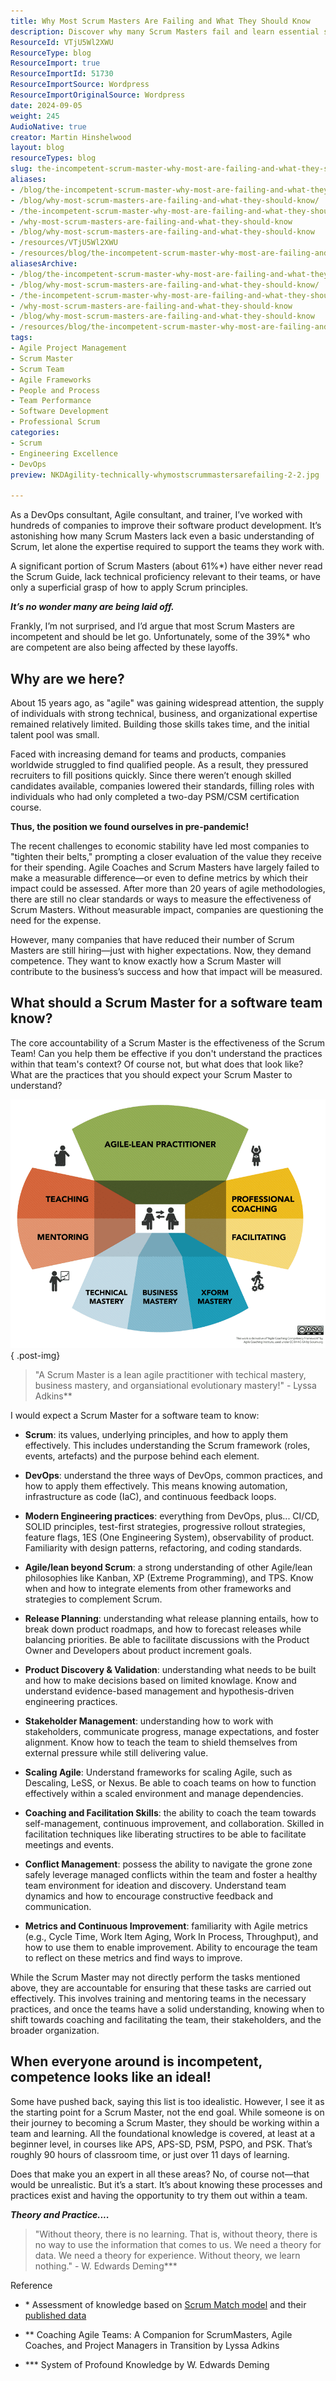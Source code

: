 ```yaml
---
title: Why Most Scrum Masters Are Failing and What They Should Know
description: Discover why many Scrum Masters fail and learn essential skills for success. Elevate your Agile practices and ensure your team's effectiveness today!
ResourceId: VTjU5Wl2XWU
ResourceType: blog
ResourceImport: true
ResourceImportId: 51730
ResourceImportSource: Wordpress
ResourceImportOriginalSource: Wordpress
date: 2024-09-05
weight: 245
AudioNative: true
creator: Martin Hinshelwood
layout: blog
resourceTypes: blog
slug: the-incompetent-scrum-master-why-most-are-failing-and-what-they-should-know
aliases:
- /blog/the-incompetent-scrum-master-why-most-are-failing-and-what-they-should-know
- /blog/why-most-scrum-masters-are-failing-and-what-they-should-know/
- /the-incompetent-scrum-master-why-most-are-failing-and-what-they-should-know
- /why-most-scrum-masters-are-failing-and-what-they-should-know
- /blog/why-most-scrum-masters-are-failing-and-what-they-should-know
- /resources/VTjU5Wl2XWU
- /resources/blog/the-incompetent-scrum-master-why-most-are-failing-and-what-they-should-know
aliasesArchive:
- /blog/the-incompetent-scrum-master-why-most-are-failing-and-what-they-should-know
- /blog/why-most-scrum-masters-are-failing-and-what-they-should-know/
- /the-incompetent-scrum-master-why-most-are-failing-and-what-they-should-know
- /why-most-scrum-masters-are-failing-and-what-they-should-know
- /blog/why-most-scrum-masters-are-failing-and-what-they-should-know
- /resources/blog/the-incompetent-scrum-master-why-most-are-failing-and-what-they-should-know
tags:
- Agile Project Management
- Scrum Master
- Scrum Team
- Agile Frameworks
- People and Process
- Team Performance
- Software Development
- Professional Scrum
categories:
- Scrum
- Engineering Excellence
- DevOps
preview: NKDAgility-technically-whymostscrummastersarefailing-2-2.jpg

---
```

As a DevOps consultant, Agile consultant, and trainer, I’ve worked with hundreds of companies to improve their software product development. It’s astonishing how many Scrum Masters lack even a basic understanding of Scrum, let alone the expertise required to support the teams they work with.

A significant portion of Scrum Masters (about 61%\*) have either never read the Scrum Guide, lack technical proficiency relevant to their teams, or have only a superficial grasp of how to apply Scrum principles.

**_It’s no wonder many are being laid off._**

Frankly, I’m not surprised, and I’d argue that most Scrum Masters are incompetent and should be let go. Unfortunately, some of the 39%\* who are competent are also being affected by these layoffs.

## Why are we here?

About 15 years ago, as "agile" was gaining widespread attention, the supply of individuals with strong technical, business, and organizational expertise remained relatively limited. Building those skills takes time, and the initial talent pool was small.

Faced with increasing demand for teams and products, companies worldwide struggled to find qualified people. As a result, they pressured recruiters to fill positions quickly. Since there weren’t enough skilled candidates available, companies lowered their standards, filling roles with individuals who had only completed a two-day PSM/CSM certification course.

**Thus, the position we found ourselves in pre-pandemic!**

The recent challenges to economic stability have led most companies to "tighten their belts," prompting a closer evaluation of the value they receive for their spending. Agile Coaches and Scrum Masters have largely failed to make a measurable difference—or even to define metrics by which their impact could be assessed. After more than 20 years of agile methodologies, there are still no clear standards or ways to measure the effectiveness of Scrum Masters. Without measurable impact, companies are questioning the need for the expense.

However, many companies that have reduced their number of Scrum Masters are still hiring—just with higher expectations. Now, they demand competence. They want to know exactly how a Scrum Master will contribute to the business’s success and how that impact will be measured.

## **What should a Scrum Master for a software team know?**

The core accountability of a Scrum Master is the effectiveness of the Scrum Team! Can you help them be effective if you don't understand the practices within that team's context? Of course not, but what does that look like? What are the practices that you should expect your Scrum Master to understand?

![](images/image-1-1.png)
{ .post-img}

> "A Scrum Master is a lean agile practitioner with techical mastery, business mastery, and organsiational evolutionary mastery!" - Lyssa Adkins\*\*

I would expect a Scrum Master for a software team to know:

- **Scrum**: its values, underlying principles, and how to apply them effectively. This includes understanding the Scrum framework (roles, events, artefacts) and the purpose behind each element.

- **DevOps**: understand the three ways of DevOps, common practices, and how to apply them effectively. This means knowing automation, infrastructure as code (IaC), and continuous feedback loops.

- **Modern Engineering practices**: everything from DevOps, plus... CI/CD, SOLID principles, test-first strategies, progressive rollout strategies, feature flags, 1ES (One Engineering System), observability of product. Familiarity with design patterns, refactoring, and coding standards.

- **Agile/lean beyond Scrum**: a strong understanding of other Agile/lean philosophies like Kanban, XP (Extreme Programming), and TPS. Know when and how to integrate elements from other frameworks and strategies to complement Scrum.

- **Release Planning**: understanding what release planning entails, how to break down product roadmaps, and how to forecast releases while balancing priorities. Be able to facilitate discussions with the Product Owner and Developers about product increment goals.

- **Product Discovery & Validation**: understanding what needs to be built and how to make decisions based on limited knowlage. Know and understand evidence-based management and hypothesis-driven engineering practices.

- **Stakeholder Management**: understanding how to work with stakeholders, communicate progress, manage expectations, and foster alignment. Know how to teach the team to shield themselves from external pressure while still delivering value.

- **Scaling Agile**: Understand frameworks for scaling Agile, such as Descaling, LeSS, or Nexus. Be able to coach teams on how to function effectively within a scaled environment and manage dependencies.

- **Coaching and Facilitation Skills**: the ability to coach the team towards self-management, continuous improvement, and collaboration. Skilled in facilitation techniques like liberating structires to be able to facilitate meetings and events.

- **Conflict Management**: possess the ability to navigate the grone zone safely leverage managed conflicts within the team and foster a healthy team environment for ideation and discovery. Understand team dynamics and how to encourage constructive feedback and communication.

- **Metrics and Continuous Improvement**: familiarity with Agile metrics (e.g., Cycle Time, Work Item Aging, Work In Process, Throughput), and how to use them to enable improvement. Ability to encourage the team to reflect on these metrics and find ways to improve.

While the Scrum Master may not directly perform the tasks mentioned above, they are accountable for ensuring that these tasks are carried out effectively. This involves training and mentoring teams in the necessary practices, and once the teams have a solid understanding, knowing when to shift towards coaching and facilitating the team, their stakeholders, and the broader organization.

## When everyone around is incompetent, competence looks like an ideal!

Some have pushed back, saying this list is too idealistic. However, I see it as the starting point for a Scrum Master, not the end goal. While someone is on their journey to becoming a Scrum Master, they should be working within a team and learning. All the foundational knowledge is covered, at least at a beginner level, in courses like APS, APS-SD, PSM, PSPO, and PSK. That’s roughly 90 hours of classroom time, or just over 11 days of learning.

Does that make you an expert in all these areas? No, of course not—that would be unrealistic. But it’s a start. It’s about knowing these processes and practices exist and having the opportunity to try them out within a team.

**_Theory and Practice...._**

> "Without theory, there is no learning. That is, without theory, there is no way to use the information that comes to us. We need a theory for data. We need a theory for experience. Without theory, we learn nothing." - W. Edwards Deming\*\*\*

Reference

- \* Assessment of knowledge based on [Scrum Match model](https://scrummatch.com/en/support/understanding-scrum-master-maturity) and their [published data](https://www.linkedin.com/posts/martinhinshelwood_scrummastery-agileleadership-continuousimprovement-activity-7203391160243892224-nVHP?utm_source=share&utm_medium=member_desktop)

- \*\* Coaching Agile Teams: A Companion for ScrumMasters, Agile Coaches, and Project Managers in Transition by Lyssa Adkins

- \*\*\* System of Profound Knowledge by W. Edwards Deming
